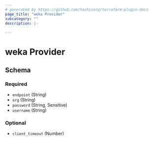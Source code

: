 ```yaml
---
# generated by https://github.com/hashicorp/terraform-plugin-docs
page_title: "weka Provider"
subcategory: ""
description: |-
  
---
```


# weka Provider





<!-- schema generated by tfplugindocs -->
## Schema

### Required

- `endpoint` (String)
- `org` (String)
- `password` (String, Sensitive)
- `username` (String)

### Optional

- `client_timeout` (Number)
